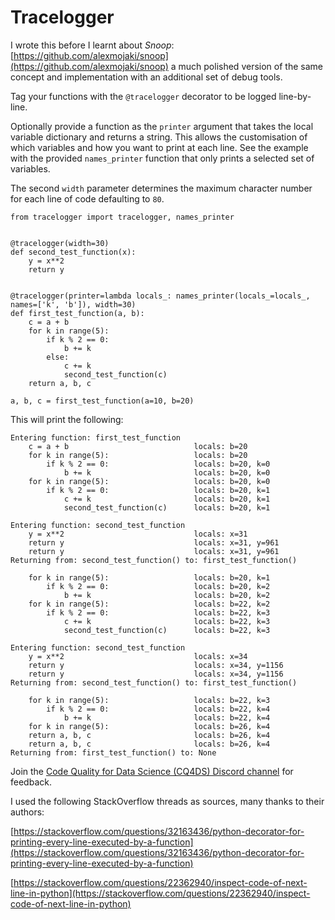 # Tracelogger

I wrote this before I learnt about *Snoop*: [https://github.com/alexmojaki/snoop](https://github.com/alexmojaki/snoop) a much polished version of the same concept and implementation with an additional set of debug tools.

Tag your functions with the `@tracelogger` decorator to be logged line-by-line.

Optionally provide a function as the `printer` argument that takes the local variable dictionary and returns a string. This allows the customisation of which variables and how you want to print at each line. See the example with the provided `names_printer` function that only prints a selected set of variables.

The second `width` parameter determines the maximum character number for each line of code defaulting to `80`.

```
from tracelogger import tracelogger, names_printer


@tracelogger(width=30)
def second_test_function(x):
    y = x**2
    return y


@tracelogger(printer=lambda locals_: names_printer(locals_=locals_, names=['k', 'b']), width=30)
def first_test_function(a, b):
    c = a + b
    for k in range(5):
        if k % 2 == 0:
            b += k
        else:
            c += k
            second_test_function(c)
    return a, b, c

a, b, c = first_test_function(a=10, b=20)
```

This will print the following:

```
Entering function: first_test_function
    c = a + b                            locals: b=20
    for k in range(5):                   locals: b=20
        if k % 2 == 0:                   locals: b=20, k=0
            b += k                       locals: b=20, k=0
    for k in range(5):                   locals: b=20, k=0
        if k % 2 == 0:                   locals: b=20, k=1
            c += k                       locals: b=20, k=1
            second_test_function(c)      locals: b=20, k=1

Entering function: second_test_function
    y = x**2                             locals: x=31
    return y                             locals: x=31, y=961
    return y                             locals: x=31, y=961
Returning from: second_test_function() to: first_test_function()

    for k in range(5):                   locals: b=20, k=1
        if k % 2 == 0:                   locals: b=20, k=2
            b += k                       locals: b=20, k=2
    for k in range(5):                   locals: b=22, k=2
        if k % 2 == 0:                   locals: b=22, k=3
            c += k                       locals: b=22, k=3
            second_test_function(c)      locals: b=22, k=3

Entering function: second_test_function
    y = x**2                             locals: x=34
    return y                             locals: x=34, y=1156
    return y                             locals: x=34, y=1156
Returning from: second_test_function() to: first_test_function()

    for k in range(5):                   locals: b=22, k=3
        if k % 2 == 0:                   locals: b=22, k=4
            b += k                       locals: b=22, k=4
    for k in range(5):                   locals: b=26, k=4
    return a, b, c                       locals: b=26, k=4
    return a, b, c                       locals: b=26, k=4
Returning from: first_test_function() to: None
```

Join the [Code Quality for Data Science (CQ4DS) Discord channel](https://discord.com/invite/8uUZNMCad2) for feedback.

I used the following StackOverflow threads as sources, many thanks to their authors:

[https://stackoverflow.com/questions/32163436/python-decorator-for-printing-every-line-executed-by-a-function](https://stackoverflow.com/questions/32163436/python-decorator-for-printing-every-line-executed-by-a-function)

[https://stackoverflow.com/questions/22362940/inspect-code-of-next-line-in-python](https://stackoverflow.com/questions/22362940/inspect-code-of-next-line-in-python)
